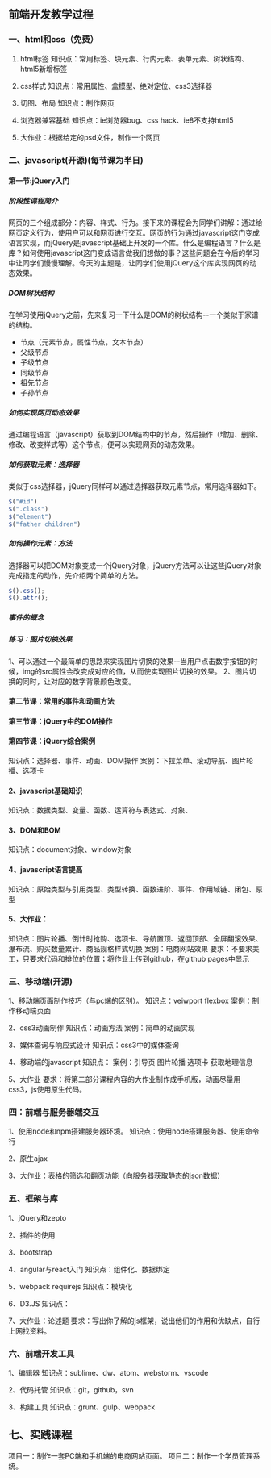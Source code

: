 ## 前端开发教学过程

### 一、html和css（免费）
1. html标签
知识点：常用标签、块元素、行内元素、表单元素、树状结构、html5新增标签

2. css样式
知识点：常用属性、盒模型、绝对定位、css3选择器

3. 切图、布局
知识点：制作网页

4. 浏览器兼容基础
知识点：ie浏览器bug、css hack、ie8不支持html5

5. 大作业：根据给定的psd文件，制作一个网页

### 二、javascript(开源)(每节课为半日)

#### 第一节:jQuery入门

##### 阶段性课程简介
网页的三个组成部分：内容、样式、行为。接下来的课程会为同学们讲解：通过给网页定义行为，使用户可以和网页进行交互。网页的行为通过javascript这门变成语言实现，而jQuery是javascript基础上开发的一个库。什么是编程语言？什么是库？如何使用javascript这门变成语言做我们想做的事？这些问题会在今后的学习中让同学们慢慢理解。今天的主题是，让同学们使用jQuery这个库实现网页的动态效果。

##### DOM树状结构
在学习使用jQuery之前，先来复习一下什么是DOM的树状结构--一个类似于家谱的结构。
+ 节点（元素节点，属性节点，文本节点）
+ 父级节点
+ 子级节点
+ 同级节点
+ 祖先节点
+ 子孙节点

##### 如何实现网页动态效果
通过编程语言（javascript）获取到DOM结构中的节点，然后操作（增加、删除、修改、改变样式等）这个节点，便可以实现网页的动态效果。

##### 如何获取元素：选择器
类似于css选择器，jQuery同样可以通过选择器获取元素节点，常用选择器如下。
``` js
$("#id")   
$(".class")
$("element")
$("father children")
```

##### 如何操作元素：方法
选择器可以把DOM对象变成一个jQuery对象，jQuery方法可以让这些jQuery对象完成指定的动作，先介绍两个简单的方法。
``` js
$().css();
$().attr();
```

##### 事件的概念

##### 练习：图片切换效果
1、可以通过一个最简单的思路来实现图片切换的效果--当用户点击数字按钮的时候，img的src属性会改变成对应的值，从而使实现图片切换的效果。
2、图片切换的同时，让对应的数字背景颜色改变。


#### 第二节课：常用的事件和动画方法

#### 第三节课：jQuery中的DOM操作

#### 第四节课：jQuery综合案例







知识点：选择器、事件、动画、DOM操作
案例：下拉菜单、滚动导航、图片轮播、选项卡

#### 2、javascript基础知识
知识点：数据类型、变量、函数、运算符与表达式、对象、

#### 3、DOM和BOM
知识点：document对象、window对象

#### 4、javascript语言提高
知识点：原始类型与引用类型、类型转换、函数进阶、事件、作用域链、闭包、原型

#### 5、大作业：
知识点：图片轮播、倒计时抢购、选项卡、导航置顶、返回顶部、全屏翻滚效果、瀑布流、购买数量累计、商品规格样式切换
案例：电商网站效果
要求：不要求美工，只要求代码和排位的位置；将作业上传到github，在github pages中显示



### 三、移动端(开源)

1、移动端页面制作技巧（与pc端的区别）。
知识点：veiwport flexbox
案例：制作移动端页面

2、css3动画制作
知识点：动画方法
案例：简单的动画实现

3、媒体查询与响应式设计
知识点：css3中的媒体查询

4、移动端的javascript
知识点：
案例：引导页 图片轮播 选项卡 获取地理信息

5、大作业
要求：将第二部分课程内容的大作业制作成手机版，动画尽量用css3，js使用原生代码。

### 四：前端与服务器端交互

1、使用node和npm搭建服务器环境。
知识点：使用node搭建服务器、使用命令行

2、原生ajax

3、大作业：表格的筛选和翻页功能（向服务器获取静态的json数据）

### 五、框架与库

1、jQuery和zepto

2、插件的使用

3、bootstrap

4、angular与react入门
知识点：组件化、数据绑定

5、webpack requirejs
知识点：模块化

6、D3.JS
知识点：

7、大作业：论述题
要求：写出你了解的js框架，说出他们的作用和优缺点，自行上网找资料。

### 六、前端开发工具
1、编辑器
知识点：sublime、dw、atom、webstorm、vscode

2、代码托管
知识点：git，github，svn

3、构建工具
知识点：grunt、gulp、webpack

## 七、实践课程
项目一：制作一套PC端和手机端的电商网站页面。
项目二：制作一个学员管理系统。
